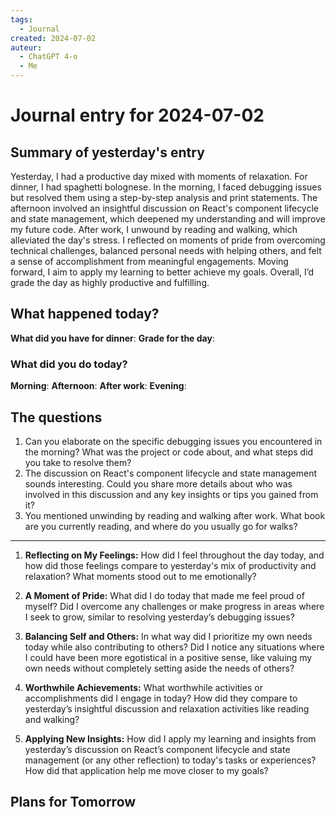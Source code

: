 ```yaml
---
tags:
  - Journal
created: 2024-07-02
auteur:
  - ChatGPT 4-o
  - Me
---
```

# Journal entry for 2024-07-02

## Summary of yesterday's entry

Yesterday, I had a productive day mixed with moments of relaxation. For dinner, I had spaghetti bolognese. In the morning, I faced debugging issues but resolved them using a step-by-step analysis and print statements. The afternoon involved an insightful discussion on React's component lifecycle and state management, which deepened my understanding and will improve my future code. After work, I unwound by reading and walking, which alleviated the day's stress. I reflected on moments of pride from overcoming technical challenges, balanced personal needs with helping others, and felt a sense of accomplishment from meaningful engagements. Moving forward, I aim to apply my learning to better achieve my goals. Overall, I’d grade the day as highly productive and fulfilling.

## What happened today?

**What did you have for dinner**: 
**Grade for the day**: 

### What did you do today?

**Morning**: 
**Afternoon**: 
**After work**: 
**Evening**: 

## The questions

1. Can you elaborate on the specific debugging issues you encountered in the morning? What was the project or code about, and what steps did you take to resolve them?
2. The discussion on React's component lifecycle and state management sounds interesting. Could you share more details about who was involved in this discussion and any key insights or tips you gained from it?
3. You mentioned unwinding by reading and walking after work. What book are you currently reading, and where do you usually go for walks?

---

1. **Reflecting on My Feelings:** 
   How did I feel throughout the day today, and how did those feelings compare to yesterday's mix of productivity and relaxation? What moments stood out to me emotionally?

2. **A Moment of Pride:** 
   What did I do today that made me feel proud of myself? Did I overcome any challenges or make progress in areas where I seek to grow, similar to resolving yesterday’s debugging issues?

3. **Balancing Self and Others:**
   In what way did I prioritize my own needs today while also contributing to others? Did I notice any situations where I could have been more egotistical in a positive sense, like valuing my own needs without completely setting aside the needs of others?

4. **Worthwhile Achievements:**
   What worthwhile activities or accomplishments did I engage in today? How did they compare to yesterday’s insightful discussion and relaxation activities like reading and walking?

5. **Applying New Insights:**
   How did I apply my learning and insights from yesterday’s discussion on React’s component lifecycle and state management (or any other reflection) to today's tasks or experiences? How did that application help me move closer to my goals?

## Plans for Tomorrow
